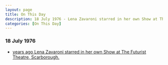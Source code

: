 ```yaml
---
layout: page
title: On This Day
description: 18 July 1976 - Lena Zavaroni starred in her own Show at The Futurist Theatre, Scarborough.
categories: [On This Day]
---
```


### 18 July 1976
* [<span id="age"></span> years ago Lena Zavaroni starred in her own Show at The Futurist Theatre, Scarborough.](/theatre/the%20lena%20zavaroni%20show/1976/07/18/the-lena-zavaroni-show.html)

<!-- Script for calculating number of years ago -->
<script>
var dob = '19760718';
var year = Number(dob.substr(0, 4));
var month = Number(dob.substr(4, 2)) - 1;
var day = Number(dob.substr(6, 2));
var today = new Date();
var age = today.getFullYear() - year;
if (today.getMonth() < month || (today.getMonth() == month && today.getDate() < day)) {
age--;
}
document.getElementById("age").innerHTML=age;
</script>

